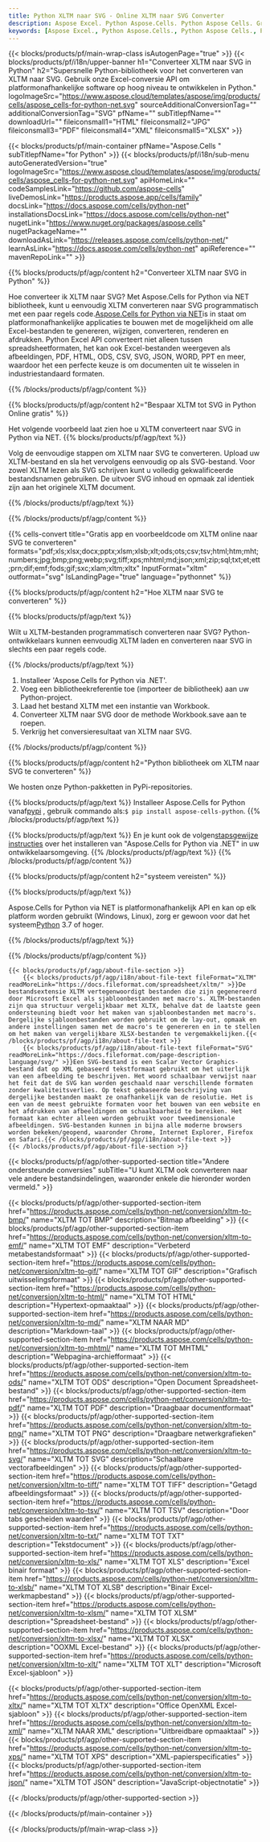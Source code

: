 ```yaml
---
title: Python XLTM naar SVG - Online XLTM naar SVG Converter
description: Aspose Excel. Python Aspose.Cells. Python Aspose Cells. Gratis online Python Converteer XLTM naar SVG saveformat. Python XLTM tot SVG formaat. Bewaar XLTM tot SVG Python.
keywords: [Aspose Excel., Python Aspose.Cells., Python Aspose Cells., Python XLTM to SVG saveformat., Free Online XLTM to SVG Python., Python Convert XLTM to SVG]
---
```

{{< blocks/products/pf/main-wrap-class isAutogenPage="true" >}}
{{< blocks/products/pf/i18n/upper-banner h1="Converteer XLTM naar SVG in Python" h2="Supersnelle Python-bibliotheek voor het converteren van XLTM naar SVG. Gebruik onze Excel-conversie API om platformonafhankelijke software op hoog niveau te ontwikkelen in Python." logoImageSrc="https://www.aspose.cloud/templates/aspose/img/products/cells/aspose_cells-for-python-net.svg" sourceAdditionalConversionTag="" additionalConversionTag="SVG" pfName="" subTitlepfName="" downloadUrl="" fileiconsmall1="HTML" fileiconsmall2="JPG" fileiconsmall3="PDF" fileiconsmall4="XML" fileiconsmall5="XLSX" >}}

{{< blocks/products/pf/main-container pfName="Aspose.Cells " subTitlepfName="for Python" >}}
{{< blocks/products/pf/i18n/sub-menu autoGeneratedVersion="true" logoImageSrc="https://www.aspose.cloud/templates/aspose/img/products/cells/aspose_cells-for-python-net.svg" apiHomeLink="" codeSamplesLink="https://github.com/aspose-cells" liveDemosLink="https://products.aspose.app/cells/family" docsLink="https://docs.aspose.com/cells/python-net" installationsDocsLink="https://docs.aspose.com/cells/python-net" nugetLink="https://www.nuget.org/packages/aspose.cells" nugetPackageName="" downloadAsLink="https://releases.aspose.com/cells/python-net/" learnAsLink="https://docs.aspose.com/cells/python-net" apiReference="" mavenRepoLink="" >}}


{{% blocks/products/pf/agp/content h2="Converteer XLTM naar SVG in Python" %}}

 Hoe converteer ik XLTM naar SVG? Met Aspose.Cells for Python via NET bibliotheek, kunt u eenvoudig XLTM converteren naar SVG programmatisch met een paar regels code.[Aspose.Cells for Python via NET](https://pypi.org/project/aspose-cells-python/)is in staat om platformonafhankelijke applicaties te bouwen met de mogelijkheid om alle Excel-bestanden te genereren, wijzigen, converteren, renderen en afdrukken. Python Excel API converteert niet alleen tussen spreadsheetformaten, het kan ook Excel-bestanden weergeven als afbeeldingen, PDF, HTML, ODS, CSV, SVG, JSON, WORD, PPT en meer, waardoor het een perfecte keuze is om documenten uit te wisselen in industriestandaard formaten.

{{% /blocks/products/pf/agp/content %}}


{{% blocks/products/pf/agp/content h2="Bespaar XLTM tot SVG in Python Online gratis" %}}

Het volgende voorbeeld laat zien hoe u XLTM converteert naar SVG in Python via NET.
{{% blocks/products/pf/agp/text %}}

Volg de eenvoudige stappen om XLTM naar SVG te converteren. Upload uw XLTM-bestand en sla het vervolgens eenvoudig op als SVG-bestand. Voor zowel XLTM lezen als SVG schrijven kunt u volledig gekwalificeerde bestandsnamen gebruiken. De uitvoer SVG inhoud en opmaak zal identiek zijn aan het originele XLTM document.

{{% /blocks/products/pf/agp/text %}}

{{% /blocks/products/pf/agp/content %}}

{{% cells-convert title="Gratis app en voorbeeldcode om XLTM online naar SVG te converteren" formats="pdf;xls;xlsx;docx;pptx;xlsm;xlsb;xlt;ods;ots;csv;tsv;html;htm;mht;numbers;jpg;bmp;png;webp;svg;tiff;xps;mhtml;md;json;xml;zip;sql;txt;et;ett;prn;dif;emf;fods;gif;sxc;xlam;xltm;xltx" InputFormat="xltm" outformat="svg" IsLandingPage="true" language="pythonnet" %}}

{{% blocks/products/pf/agp/content h2="Hoe XLTM naar SVG te converteren" %}}

{{% blocks/products/pf/agp/text %}}

Wilt u XLTM-bestanden programmatisch converteren naar SVG? Python-ontwikkelaars kunnen eenvoudig XLTM laden en converteren naar SVG in slechts een paar regels code.

{{% /blocks/products/pf/agp/text %}}

1.  Installeer 'Aspose.Cells for Python via .NET'.
1.  Voeg een bibliotheekreferentie toe (importeer de bibliotheek) aan uw Python-project.
1.  Laad het bestand XLTM met een instantie van Workbook.
1.  Converteer XLTM naar SVG door de methode Workbook.save aan te roepen.
1.  Verkrijg het conversieresultaat van XLTM naar SVG.

{{% /blocks/products/pf/agp/content %}}


{{% blocks/products/pf/agp/content h2="Python bibliotheek om XLTM naar SVG te converteren" %}}

We hosten onze Python-pakketten in PyPi-repositories.

{{% blocks/products/pf/agp/text %}}
Installeer Aspose.Cells for Python vanaf<a href="https://pypi.org/project/aspose-cells-python/">pypi</a> , gebruik commando als:<code>$ pip install aspose-cells-python</code>.
{{% /blocks/products/pf/agp/text %}}

{{% blocks/products/pf/agp/text %}}
 En je kunt ook de volgen[stapsgewijze instructies](https://docs.aspose.com/cells/python-net/getting-started/) over het installeren van "Aspose.Cells for Python via .NET" in uw ontwikkelaarsomgeving.
{{% /blocks/products/pf/agp/text %}}
{{% /blocks/products/pf/agp/content %}}

{{% blocks/products/pf/agp/content h2="systeem vereisten" %}}

{{% blocks/products/pf/agp/text %}}

 Aspose.Cells for Python via NET is platformonafhankelijk API en kan op elk platform worden gebruikt (Windows, Linux), zorg er gewoon voor dat het systeem[Python](https://www.python.org/downloads/) 3.7 of hoger.
 
{{% /blocks/products/pf/agp/text %}}

{{% /blocks/products/pf/agp/content %}}

<!-- aboutfile Starts -->
    {{< blocks/products/pf/agp/about-file-section >}}
        {{< blocks/products/pf/agp/i18n/about-file-text fileFormat="XLTM" readMoreLink="https://docs.fileformat.com/spreadsheet/xltm/" >}}De bestandsextensie XLTM vertegenwoordigt bestanden die zijn gegenereerd door Microsoft Excel als sjabloonbestanden met macro's. XLTM-bestanden zijn qua structuur vergelijkbaar met XLTX, behalve dat de laatste geen ondersteuning biedt voor het maken van sjabloonbestanden met macro's. Dergelijke sjabloonbestanden worden gebruikt om de lay-out, opmaak en andere instellingen samen met de macro's te genereren en in te stellen om het maken van vergelijkbare XLSX-bestanden te vergemakkelijken.{{< /blocks/products/pf/agp/i18n/about-file-text >}}
        {{< blocks/products/pf/agp/i18n/about-file-text fileFormat="SVG" readMoreLink="https://docs.fileformat.com/page-description-language/svg/" >}}Een SVG-bestand is een Scalar Vector Graphics-bestand dat op XML gebaseerd tekstformaat gebruikt om het uiterlijk van een afbeelding te beschrijven. Het woord schaalbaar verwijst naar het feit dat de SVG kan worden geschaald naar verschillende formaten zonder kwaliteitsverlies. Op tekst gebaseerde beschrijving van dergelijke bestanden maakt ze onafhankelijk van de resolutie. Het is een van de meest gebruikte formaten voor het bouwen van een website en het afdrukken van afbeeldingen om schaalbaarheid te bereiken. Het formaat kan echter alleen worden gebruikt voor tweedimensionale afbeeldingen. SVG-bestanden kunnen in bijna alle moderne browsers worden bekeken/geopend, waaronder Chrome, Internet Explorer, Firefox en Safari.{{< /blocks/products/pf/agp/i18n/about-file-text >}}
    {{< /blocks/products/pf/agp/about-file-section >}}
<!-- aboutfile Ends -->

{{< blocks/products/pf/agp/other-supported-section title="Andere ondersteunde conversies" subTitle="U kunt XLTM ook converteren naar vele andere bestandsindelingen, waaronder enkele die hieronder worden vermeld." >}}

{{< blocks/products/pf/agp/other-supported-section-item href="https://products.aspose.com/cells/python-net/conversion/xltm-to-bmp/" name="XLTM TOT BMP" description="Bitmap afbeelding" >}}
{{< blocks/products/pf/agp/other-supported-section-item href="https://products.aspose.com/cells/python-net/conversion/xltm-to-emf/" name="XLTM TOT EMF" description="Verbeterd metabestandsformaat" >}}
{{< blocks/products/pf/agp/other-supported-section-item href="https://products.aspose.com/cells/python-net/conversion/xltm-to-gif/" name="XLTM TOT GIF" description="Grafisch uitwisselingsformaat" >}}
{{< blocks/products/pf/agp/other-supported-section-item href="https://products.aspose.com/cells/python-net/conversion/xltm-to-html/" name="XLTM TOT HTML" description="Hypertext-opmaaktaal" >}}
{{< blocks/products/pf/agp/other-supported-section-item href="https://products.aspose.com/cells/python-net/conversion/xltm-to-md/" name="XLTM NAAR MD" description="Markdown-taal" >}}
{{< blocks/products/pf/agp/other-supported-section-item href="https://products.aspose.com/cells/python-net/conversion/xltm-to-mhtml/" name="XLTM TOT MHTML" description="Webpagina-archiefformaat" >}}
{{< blocks/products/pf/agp/other-supported-section-item href="https://products.aspose.com/cells/python-net/conversion/xltm-to-ods/" name="XLTM TOT ODS" description="Open Document Spreadsheet-bestand" >}}
{{< blocks/products/pf/agp/other-supported-section-item href="https://products.aspose.com/cells/python-net/conversion/xltm-to-pdf/" name="XLTM TOT PDF" description="Draagbaar documentformaat" >}}
{{< blocks/products/pf/agp/other-supported-section-item href="https://products.aspose.com/cells/python-net/conversion/xltm-to-png/" name="XLTM TOT PNG" description="Draagbare netwerkgrafieken" >}}
{{< blocks/products/pf/agp/other-supported-section-item href="https://products.aspose.com/cells/python-net/conversion/xltm-to-svg/" name="XLTM TOT SVG" description="Schaalbare vectorafbeeldingen" >}}
{{< blocks/products/pf/agp/other-supported-section-item href="https://products.aspose.com/cells/python-net/conversion/xltm-to-tiff/" name="XLTM TOT TIFF" description="Getagd afbeeldingsformaat" >}}
{{< blocks/products/pf/agp/other-supported-section-item href="https://products.aspose.com/cells/python-net/conversion/xltm-to-tsv/" name="XLTM TOT TSV" description="Door tabs gescheiden waarden" >}}
{{< blocks/products/pf/agp/other-supported-section-item href="https://products.aspose.com/cells/python-net/conversion/xltm-to-txt/" name="XLTM TOT TXT" description="Tekstdocument" >}}
{{< blocks/products/pf/agp/other-supported-section-item href="https://products.aspose.com/cells/python-net/conversion/xltm-to-xls/" name="XLTM TOT XLS" description="Excel binair formaat" >}}
{{< blocks/products/pf/agp/other-supported-section-item href="https://products.aspose.com/cells/python-net/conversion/xltm-to-xlsb/" name="XLTM TOT XLSB" description="Binair Excel-werkmapbestand" >}}
{{< blocks/products/pf/agp/other-supported-section-item href="https://products.aspose.com/cells/python-net/conversion/xltm-to-xlsm/" name="XLTM TOT XLSM" description="Spreadsheet-bestand" >}}
{{< blocks/products/pf/agp/other-supported-section-item href="https://products.aspose.com/cells/python-net/conversion/xltm-to-xlsx/" name="XLTM TOT XLSX" description="OOXML Excel-bestand" >}}
{{< blocks/products/pf/agp/other-supported-section-item href="https://products.aspose.com/cells/python-net/conversion/xltm-to-xlt/" name="XLTM TOT XLT" description="Microsoft Excel-sjabloon" >}}

{{< blocks/products/pf/agp/other-supported-section-item href="https://products.aspose.com/cells/python-net/conversion/xltm-to-xltx/" name="XLTM TOT XLTX" description="Office OpenXML Excel-sjabloon" >}}
{{< blocks/products/pf/agp/other-supported-section-item href="https://products.aspose.com/cells/python-net/conversion/xltm-to-xml/" name="XLTM NAAR XML" description="Uitbreidbare opmaaktaal" >}}
{{< blocks/products/pf/agp/other-supported-section-item href="https://products.aspose.com/cells/python-net/conversion/xltm-to-xps/" name="XLTM TOT XPS" description="XML-papierspecificaties" >}}
{{< blocks/products/pf/agp/other-supported-section-item href="https://products.aspose.com/cells/python-net/conversion/xltm-to-json/" name="XLTM TOT JSON" description="JavaScript-objectnotatie" >}}

{{< /blocks/products/pf/agp/other-supported-section >}}

{{< /blocks/products/pf/main-container >}}
    
{{< /blocks/products/pf/main-wrap-class >}}
